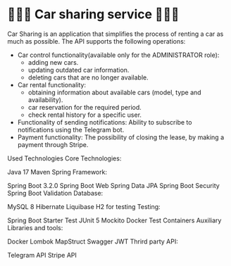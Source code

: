 # 🚗🚕🚙 Car sharing service 🚗🚕🚙

Car Sharing is an application that simplifies the process of renting a car as much as possible.
The API supports the following operations:
* Car control functionality(available only for the ADMINISTRATOR role):
  - adding new cars.
  - updating outdated car information.
  - deleting cars that are no longer available.
* Car rental functionality:
  - obtaining information about available cars (model, type and availability).
  - car reservation for the required period.
  - check rental history for a specific user.
* Functionality of sending notifications:
  Ability to subscribe to notifications using the Telegram bot.
* Payment functionality:
  The possibility of closing the lease, by making a payment through Stripe.

Used Technologies
Core Technologies:

Java 17
Maven
Spring Framework:

Spring Boot 3.2.0
Spring Boot Web
Spring Data JPA
Spring Boot Security
Spring Boot Validation
Database:

MySQL 8
Hibernate
Liquibase
H2 for testing
Testing:

Spring Boot Starter Test
JUnit 5
Mockito
Docker Test Containers
Auxiliary Libraries and tools:

Docker
Lombok
MapStruct
Swagger
JWT
Thrird party API:

Telegram API
Stripe API

  
